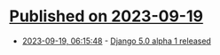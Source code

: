# [Published on 2023-09-19](index.md)

* [2023-09-19, 06:15:48](https://lobste.rs/s/ipn1sc/django_5_0_alpha_1_released) - [Django 5.0 alpha 1 released](https://www.djangoproject.com/weblog/2023/sep/18/django-50-alpha-1-released/)
